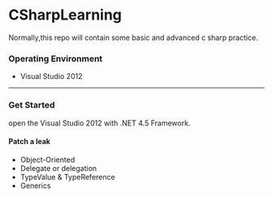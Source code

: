 # CSharpLearning
Normally,this repo will contain some basic and advanced c sharp practice.



### Operating Environment

- Visual Studio 2012


---

### Get Started 

open  the Visual Studio 2012 with .NET 4.5 Framework.

#### Patch a leak

- Object-Oriented
- Delegate or delegation
- TypeValue & TypeReference
- Generics
